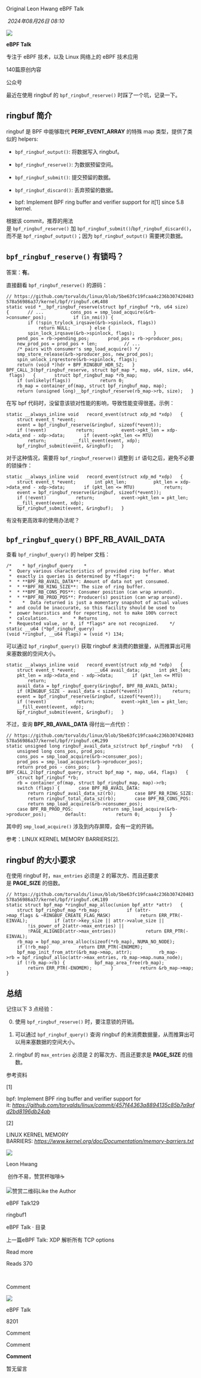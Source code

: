 
Original Leon Hwang eBPF Talk

 _2024年08月26日 08:10_

![](http://mmbiz.qpic.cn/mmbiz_png/6QxwXGlhS9FPHblxYiaxMiaYWhCKBUs37o2XqGcg9ickZoh10hor44VRx8KT08XIaCYKCzUNBdxb2JWPCy6TFTzjw/300?wx_fmt=png&wxfrom=19)

**eBPF Talk**

专注于 eBPF 技术，以及 Linux 网络上的 eBPF 技术应用

140篇原创内容

公众号

最近在使用 ringbuf 的 `bpf_ringbuf_reserve()` 时踩了一个坑，记录一下。

## ringbuf 简介

ringbuf 是 BPF 中能够取代 **PERF_EVENT_ARRAY** 的特殊 map 类型，提供了类似的 helpers:

- `bpf_ringbuf_output()`: 将数据写入 ringbuf。
    
- `bpf_ringbuf_reserve()`: 为数据预留空间。
    
- `bpf_ringbuf_submit()`: 提交预留的数据。
    
- `bpf_ringbuf_discard()`: 丢弃预留的数据。
    
- bpf: Implement BPF ring buffer and verifier support for it[1] since 5.8 kernel.
    

根据该 commit，推荐的用法是 `bpf_ringbuf_reserve()` 加 `bpf_ringbuf_submit()`/`bpf_ringbuf_discard()`，而不是 `bpf_ringbuf_output()`；因为 `bpf_ringbuf_output()` 需要拷贝数据。

## `bpf_ringbuf_reserve()` 有锁吗？

答案：**有**。

直接翻看 `bpf_ringbuf_reserve()` 的源码：

`// https://github.com/torvalds/linux/blob/5be63fc19fcaa4c236b307420483578a56986a37/kernel/bpf/ringbuf.c#L408         static void *__bpf_ringbuf_reserve(struct bpf_ringbuf *rb, u64 size)   {       // ...          cons_pos = smp_load_acquire(&rb->consumer_pos);          if (in_nmi()) {           if (!spin_trylock_irqsave(&rb->spinlock, flags))               return NULL;       } else {           spin_lock_irqsave(&rb->spinlock, flags);       }          pend_pos = rb->pending_pos;       prod_pos = rb->producer_pos;       new_prod_pos = prod_pos + len;          // ...          /* pairs with consumer's smp_load_acquire() */       smp_store_release(&rb->producer_pos, new_prod_pos);          spin_unlock_irqrestore(&rb->spinlock, flags);          return (void *)hdr + BPF_RINGBUF_HDR_SZ;   }      BPF_CALL_3(bpf_ringbuf_reserve, struct bpf_map *, map, u64, size, u64, flags)   {       struct bpf_ringbuf_map *rb_map;          if (unlikely(flags))           return 0;          rb_map = container_of(map, struct bpf_ringbuf_map, map);       return (unsigned long)__bpf_ringbuf_reserve(rb_map->rb, size);   }   `

在写 bpf 代码时，没留意该锁对性能的影响，导致性能变得很差。示例：

`static __always_inline void   record_event(struct xdp_md *xdp)   {       struct event_t *event;          event = bpf_ringbuf_reserve(&ringbuf, sizeof(*event));       if (!event)           return;          event->pkt_len = xdp->data_end - xdp->data;       if (event->pkt_len <= MTU)           return;          __fill_event(event, xdp);       bpf_ringbuf_submit(event, &ringbuf);   }   `

对于这种情况，需要将 `bpf_ringbuf_reserve()` 调整到 `if` 语句之后，避免不必要的锁操作：

`static __always_inline void   record_event(struct xdp_md *xdp)   {       struct event_t *event;       int pkt_len;          pkt_len = xdp->data_end - xdp->data;       if (pkt_len <= MTU)           return;          event = bpf_ringbuf_reserve(&ringbuf, sizeof(*event));       if (!event)           return;          event->pkt_len = pkt_len;       __fill_event(event, xdp);       bpf_ringbuf_submit(event, &ringbuf);   }   `

有没有更高效率的使用办法呢？

## `bpf_ringbuf_query()` **BPF_RB_AVAIL_DATA**

查看 `bpf_ringbuf_query()` 的 helper 文档：

`/*    * bpf_ringbuf_query    *    *  Query various characteristics of provided ring buffer. What    *  exactly is queries is determined by *flags*:    *    *  * **BPF_RB_AVAIL_DATA**: Amount of data not yet consumed.    *  * **BPF_RB_RING_SIZE**: The size of ring buffer.    *  * **BPF_RB_CONS_POS**: Consumer position (can wrap around).    *  * **BPF_RB_PROD_POS**: Producer(s) position (can wrap around).    *    *  Data returned is just a momentary snapshot of actual values    *  and could be inaccurate, so this facility should be used to    *  power heuristics and for reporting, not to make 100% correct    *  calculation.    *    * Returns    *  Requested value, or 0, if *flags* are not recognized.    */   static __u64 (*bpf_ringbuf_query)(void *ringbuf, __u64 flags) = (void *) 134;   `

可以通过 `bpf_ringbuf_query()` 获取 ringbuf 未消费的数据量，从而推算出可用来塞数据的空间大小。

`static __always_inline void   record_event(struct xdp_md *xdp)   {       struct event_t *event;       __u64 avail_data;       int pkt_len;          pkt_len = xdp->data_end - xdp->data;       if (pkt_len <= MTU)           return;          avail_data = bpf_ringbuf_query(&ringbuf, BPF_RB_AVAIL_DATA);       if (RINGBUF_SIZE - avail_data < sizeof(*event))           return;          event = bpf_ringbuf_reserve(&ringbuf, sizeof(*event));       if (!event)           return;          event->pkt_len = pkt_len;       __fill_event(event, xdp);       bpf_ringbuf_submit(event, &ringbuf);   }   `

不过，查询 **BPF_RB_AVAIL_DATA** 得付出一点代价：

`// https://github.com/torvalds/linux/blob/5be63fc19fcaa4c236b307420483578a56986a37/kernel/bpf/ringbuf.c#L299      static unsigned long ringbuf_avail_data_sz(struct bpf_ringbuf *rb)   {       unsigned long cons_pos, prod_pos;          cons_pos = smp_load_acquire(&rb->consumer_pos);       prod_pos = smp_load_acquire(&rb->producer_pos);       return prod_pos - cons_pos;   }      BPF_CALL_2(bpf_ringbuf_query, struct bpf_map *, map, u64, flags)   {       struct bpf_ringbuf *rb;          rb = container_of(map, struct bpf_ringbuf_map, map)->rb;          switch (flags) {       case BPF_RB_AVAIL_DATA:           return ringbuf_avail_data_sz(rb);       case BPF_RB_RING_SIZE:           return ringbuf_total_data_sz(rb);       case BPF_RB_CONS_POS:           return smp_load_acquire(&rb->consumer_pos);       case BPF_RB_PROD_POS:           return smp_load_acquire(&rb->producer_pos);       default:           return 0;       }   }   `

其中的 `smp_load_acquire()` 涉及到内存屏障，会有一定的开销。

参考：LINUX KERNEL MEMORY BARRIERS[2].

## ringbuf 的大小要求

在使用 ringbuf 时，`max_entries` 必须是 2 的幂次方、而且还要求是 **PAGE_SIZE** 的倍数。

`// https://github.com/torvalds/linux/blob/5be63fc19fcaa4c236b307420483578a56986a37/kernel/bpf/ringbuf.c#L189      static struct bpf_map *ringbuf_map_alloc(union bpf_attr *attr)   {       struct bpf_ringbuf_map *rb_map;          if (attr->map_flags & ~RINGBUF_CREATE_FLAG_MASK)           return ERR_PTR(-EINVAL);          if (attr->key_size || attr->value_size ||           !is_power_of_2(attr->max_entries) ||           !PAGE_ALIGNED(attr->max_entries))           return ERR_PTR(-EINVAL);          rb_map = bpf_map_area_alloc(sizeof(*rb_map), NUMA_NO_NODE);       if (!rb_map)           return ERR_PTR(-ENOMEM);          bpf_map_init_from_attr(&rb_map->map, attr);          rb_map->rb = bpf_ringbuf_alloc(attr->max_entries, rb_map->map.numa_node);       if (!rb_map->rb) {           bpf_map_area_free(rb_map);           return ERR_PTR(-ENOMEM);       }          return &rb_map->map;   }   `

## 总结

记住以下 3 点经验：

0. 使用 `bpf_ringbuf_reserve()` 时，要注意锁的开销。
    
1. 可以通过 `bpf_ringbuf_query()` 查询 ringbuf 的未消费数据量，从而推算出可以用来塞数据的空间大小。
    
2. ringbuf 的 `max_entries` 必须是 2 的幂次方、而且还要求是 **PAGE_SIZE** 的倍数。
    

参考资料

[1]

bpf: Implement BPF ring buffer and verifier support for it: _https://github.com/torvalds/linux/commit/457f44363a8894135c85b7a9afd2bd8196db24ab_

[2]

LINUX KERNEL MEMORY BARRIERS: _https://www.kernel.org/doc/Documentation/memory-barriers.txt_

![](https://mmbiz.qlogo.cn/mmbiz_jpg/dXcFqVriadOlGTfj0axJoeJwD6zYrpbz8ItWnYW2SCiapEIrjialS5zkG2G63YWls9QoQtRFWdmpwHIWnpl8TtB6Q/0?wx_fmt=jpeg)

Leon Hwang

 创作不易，赞赏杯咖啡☕️ 

![赞赏二维码](https://mp.weixin.qq.com/s?__biz=MjM5MTQxNTk5MA==&mid=2247485697&idx=1&sn=0a8f2bd5f299dfdf156e7e39df0bcceb&chksm=a7201ec40628e73d06c29c01689ed834233e3414d86d5b6e76825b94fc7f97f8c931b1aaf60c&mpshare=1&scene=24&srcid=0826ZzOJBAhoi6rKdXK54EIl&sharer_shareinfo=982a220c9df004f85055701d7f59ed90&sharer_shareinfo_first=982a220c9df004f85055701d7f59ed90&key=daf9bdc5abc4e8d0c082738b971249491db8c8309872cc330d6caf6d51c96ea7132529846c5cd53b21fca3444fd23ee341876a5a06487a142c2e81afea4e15d76bc28be2cfbd0e0699f46a24a06b55c6f9d7d9739b910257c587fa80309b62613f3e0ac2b3a20e6d2a4e52f93bc51a1ed3fd68aed07021920b90d3f3aeae28d4&ascene=14&uin=MTEwNTU1MjgwMw%3D%3D&devicetype=iMac+MacBookAir10%2C1+OSX+OSX+14.6.1+build(23G93)&version=13080710&nettype=WIFI&lang=en&session_us=gh_1ca20b19d611&countrycode=CN&fontScale=100&exportkey=n_ChQIAhIQUnWY5naN1BNT%2B9%2FWsJ8r9RKUAgIE97dBBAEAAAAAACyWIlKsvMIAAAAOpnltbLcz9gKNyK89dVj0dfHVJoiMIU%2BJXwHLlXPdwAHqnjLxtIQcLR3MLAiCSOiwz15kfwe7%2BvqbxX4vyNpdN0DlM2DW5e5Q6j7DEYUIaWajVjLdwW4NI33t1FrZO9TtwTtrnJZPFVdK8p39wPMdUXjLRfEIw12r8Fm6RomMyYIuk%2FlK1LTqUPg%2FKlSZMY8zklq8X4GG9hW0R41jOdzFSgls8P3WPCZBp9qFolF72MidkTI%2FixFPvtDRo9EPLxzroLFFxw%2Bb2tGZakMnd%2FHoVrBdMvpk%2BuOmik5rU5iqzupNzUzcCdsHS2QWJywUx7l4scMUNhmtwdWDIibyjA%3D%3D&acctmode=0&pass_ticket=0sNJA9EKpMpl%2BO2AlAnNF2wqvDEeFje7LPXaZAHxLISCef8bSr8e2roc8v2Q7xGU&wx_header=0)Like the Author

eBPF Talk129

ringbuf1

eBPF Talk · 目录

上一篇eBPF Talk: XDP 解析所有 TCP options

Read more

Reads 370

​

Comment

[](javacript:;)

![](http://mmbiz.qpic.cn/mmbiz_png/6QxwXGlhS9FPHblxYiaxMiaYWhCKBUs37o2XqGcg9ickZoh10hor44VRx8KT08XIaCYKCzUNBdxb2JWPCy6TFTzjw/300?wx_fmt=png&wxfrom=18)

eBPF Talk

8201

Comment

Comment

**Comment**

暂无留言
